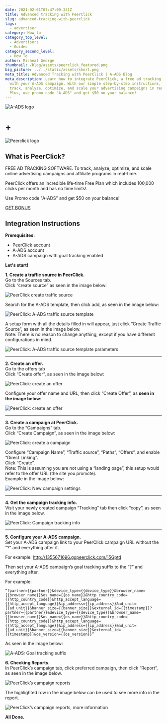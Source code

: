 ```yaml
---
date: 2021-02-01T07:47:09.331Z
title: Advanced tracking with PeerClick
slug: advanced-tracking-with-peerclick
tags:
  - advertiser
category: How to
category_top_level:
  - Advertisers
  - Guides
category_second_level:
  - How To
author: Micheal George
thumbnail: /blog/assets/peerclick_featured.png
big_picture: ../../static/assets/short.png
meta_title: Advanced Tracking with PeerClick | A-ADS Blog
meta_description: Learn how to integrate PeerClick, a free ad tracking software,
  with your A-ADS campaign. With our simple step-by-step instructions, you can
  track, analyze, optimize, and scale your advertising campaigns in real-time.
  Plus, use promo code "A-ADS" and get $50 on your balance!
---
```

![A-ADS logo](../../static/assets/a-ads-logo.png "A-ADS logo")

# +

![Peerclick logo](../../static/assets/peerclick_color_logo_bage-01.png "Peerclick logo")

## What is PeerClick?

FREE AD  TRACKING SOFTWARE. To track, analyze, optimize, and scale online advertising campaigns and affiliate programs in real-time.

PeerClick offers an incredible life-time Free Plan which includes 100,000 clicks per month and has no time limits!.

Use Promo code "A-ADS" and get $50 on your balance!

[GET BONUS ](https://trk.peerclick.com/15GjdS?manager=vp&source=A-ADS&promo=A-ADS&language=en)

## Integration Instructions

**Prerequisites:**

* PeerClick account
* A-ADS account
* A-ADS campaign with goal tracking enabled

**Let's start!**

**1. Create a traffic source in PeerClick.**\
Go to the Sources tab.\
Click “create source” as seen in the image below:

![PeerClick create traffic source](../../static/assets/peerclick1.png "PeerClick create traffic source")

Search for the A-ADS template, then click add, as seen in the image below:

![PeerClick: A-ADS traffic source template](../../static/assets/peerclick2.png "PeerClick: A-ADS traffic source template")

A setup form with all the details filled in will appear, just click “Create Traffic Source”, as seen in the image below.\
Note: There is no reason to change anything, except if you have different configurations in mind.

![PeerClick: A-ADS traffic source template parameters](../../static/assets/peerclick3.png "PeerClick: A-ADS traffic source template parameters")

- - -

**2. Create an offer.**\
Go to the offers tab\
Click “Create offer”, as seen in the image below:

![PeerClick: create an offer](../../static/assets/peerclick4.png "PeerClick: create an offer")

Configure your offer name and URL, then click “Create Offer”, as **seen in the image below**:

![PeerClick: create an offer](../../static/assets/peerclick5.png "PeerClick: create an offer")

- - -

**3. Create a campaign at PeerClick.**\
Go to the “Campaigns” tab.\
Click “Create Campaign”, as seen in the image below:

![PeerClick: create a campaign](../../static/assets/peerclick6.png "PeerClick: create a campaign")

Configure “Campaign Name”, “Traffic source”, “Paths”, “Offers”, and enable “Direct Linking”.\
Click “Create”.\
Note: This is assuming you are not using a “landing page”, this setup would refer to the offer URL (the site you promote).\
Example in the image below:

![PeerClick: New campaign settings](../../static/assets/peerclick7.png "PeerClick: New campaign settings")

- - -

**4. Get the campaign tracking info.**\
Visit your newly created campaign “Tracking” tab then click “copy”, as seen in the image below.

![PeerClick: Campaign tracking info](../../static/assets/peerclick8.png "PeerClick: Campaign tracking info")

- - -

**5. Configure your A-ADS campaign.**\
Set your A-ADS campaign link to your PeerClick campaign URL without the “?” and everything after it.

For example: http://1355671696.gopeerclick.com/15Gptd

Then set your A-ADS campaign’s goal tracking suffix to the “?” and everything after.

For example:

```
“?partner={{partner}}&device_type={{device_type}}&browser_name={{browser_name}}&os_name={{os_name}}&http_country_code={{http_country_code}}&http_accept_language={{http_accept_language}}&ip_address={{ip_address}}&ad_unit={{ad_unit}}&banner_size={{banner_size}}&external_id={{timestamp}}?partner={{partner}}&device_type={{device_type}}&browser_name={{browser_name}}&os_name={{os_name}}&http_country_code={{http_country_code}}&http_accept_language={{http_accept_language}}&ip_address={{ip_address}}&ad_unit={{ad_unit}}&banner_size={{banner_size}}&external_id={{timestamp}}&os_version={{os_version}}”
```

As seen in the image below:

![A-ADS: Goal tracking suffix](../../static/assets/peerclick9.png "A-ADS: Goal tracking suffix")

**6. Checking Reports.**\
In PeerClick’s campaign tab, click preferred campaign, then click “Report”, as seen in the image below.

![PeerClick’s campaign reports](../../static/assets/peerclick10.png "PeerClick’s campaign reports")

The highlighted row in the image below can be used to see more info in the report.

![PeerClick’s campaign reports, more information](../../static/assets/peerclick11.png "PeerClick’s campaign reports, more information")

**All Done.**